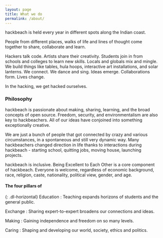 ```yaml
---
layout: page
title: What we do
permalink: /about/
---
```


hackbeach is held every year in different spots along the Indian coast.

People from different places, walks of life and lines of thought come together
to share, collaborate and learn.

Hackers talk code. Artists share their creativity. Students join in from
schools and colleges to learn new skills. Locals and globals mix and mingle.
We build things like tables, hula hoops, interactive art installations, and
solar lanterns. We connect. We dance and sing. Ideas emerge. Collaborations
form. Lives change.

In the hacking, we get hacked ourselves.

### Philosophy

hackbeach is passionate about making, sharing, learning, and the broad concepts
of open source. Freedom, security, and environmentalism are also key to
hackbeachers. All of our ideas have conjoined into something exceptionally
creative.

We are just a bunch of people that got connected by crazy and various
circumstances, in a spontaneous and still very dynamic way. Many hackbeachers
changed direction in life thanks to interactions during hackbeach - starting
school, quitting jobs, moving house, launching projects.

hackbeach is inclusive. Being Excellent to Each Other is a core component of
hackbeach. Everyone is welcome, regardless of economic background, race,
religion, caste, nationality, political view, gender, and age.

#### The four pillars of

{: .dl-horizontal}
Education
: Teaching expands horizons of students and the general public.

Exchange
: Sharing expert-to-expert broadens our connections and ideas.

Making
: Gaining independence and freedom on so many levels.

Caring
: Shaping and developing our world, society, ethics and politics.
